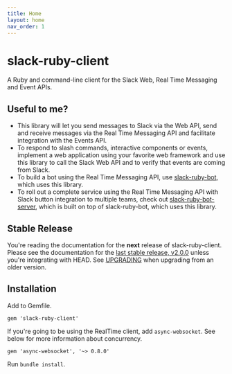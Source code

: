 ```yaml
---
title: Home
layout: home
nav_order: 1
---
```


# slack-ruby-client

A Ruby and command-line client for the Slack Web, Real Time Messaging and Event APIs.

## Useful to me?

- This library will let you send messages to Slack via the Web API, send and receive messages via the Real Time Messaging API and facilitate integration with the Events API.
- To respond to slash commands, interactive components or events, implement a web application using your favorite web framework and use this library to call the Slack Web API and to verify that events are coming from Slack.
- To build a bot using the Real Time Messaging API, use [slack-ruby-bot](https://github.com/slack-ruby/slack-ruby-bot), which uses this library.
- To roll out a complete service using the Real Time Messaging API with Slack button integration to multiple teams, check out [slack-ruby-bot-server](https://github.com/slack-ruby/slack-ruby-bot-server), which is built on top of slack-ruby-bot, which uses this library.

## Stable Release

You're reading the documentation for the **next** release of slack-ruby-client. Please see the documentation for the [last stable release, v2.0.0](https://github.com/slack-ruby/slack-ruby-client/blob/v2.0.0/README.md) unless you're integrating with HEAD. See [UPGRADING](UPGRADING.md) when upgrading from an older version.

## Installation

Add to Gemfile.

```
gem 'slack-ruby-client'
```

If you're going to be using the RealTime client, add `async-websocket`. See below for more information about concurrency.

```
gem 'async-websocket', '~> 0.8.0'
```

Run `bundle install`.
